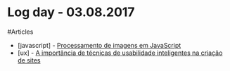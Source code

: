 # Log day - 03.08.2017


#Articles
- [javascript] - [Processamento de imagens em JavaScript](https://imasters.com.br/front-end/javascript/processamento-de-imagens-em-javascript/)
- [ux] - [A importância de técnicas de usabilidade inteligentes na criação de sites
](https://imasters.com.br/noticia/google-integra-firebase-com-cloud-platform)
